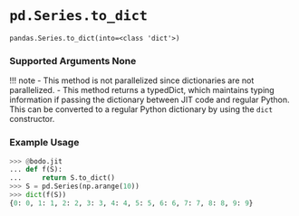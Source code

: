 # `pd.Series.to_dict`

`pandas.Series.to_dict(into=<class 'dict'>)`

### Supported Arguments None

!!! note
    -   This method is not parallelized since dictionaries are not
        parallelized.
    - This method returns a typedDict, which maintains typing
    information if passing the dictionary between JIT code and regular
    Python. This can be converted to a regular Python dictionary by
    using the `dict` constructor.


### Example Usage

``` py
>>> @bodo.jit
... def f(S):
...     return S.to_dict()
>>> S = pd.Series(np.arange(10))
>>> dict(f(S))
{0: 0, 1: 1, 2: 2, 3: 3, 4: 4, 5: 5, 6: 6, 7: 7, 8: 8, 9: 9}
```

